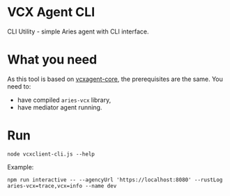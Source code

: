 # VCX Agent CLI
CLI Utility - simple Aries agent with CLI interface. 

# What you need
As this tool is based on [vcxagent-core](../vcxagent-core), the prerequisites are the same. You
need to:
- have compiled `aries-vcx` library,
- have mediator agent running.

# Run
```
node vcxclient-cli.js --help
```
Example:
```
npm run interactive -- --agencyUrl 'https://localhost:8080' --rustLog aries-vcx=trace,vcx=info --name dev
```
